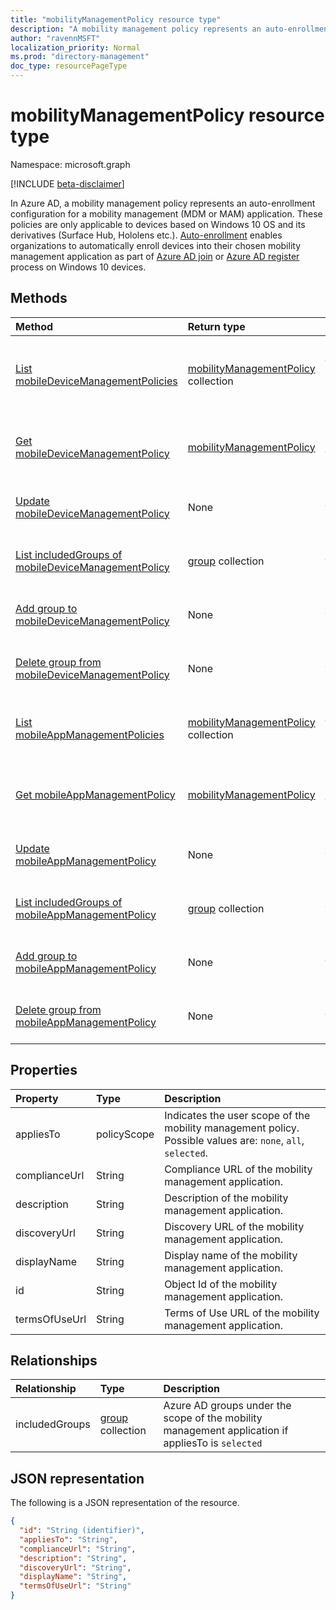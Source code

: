 ```yaml
---
title: "mobilityManagementPolicy resource type"
description: "A mobility management policy represents an auto-enrollment policy for a mobility management application configured in Azure AD. Mobile device management or Mobile app management) "
author: "ravennMSFT"
localization_priority: Normal
ms.prod: "directory-management"
doc_type: resourcePageType
---
```


# mobilityManagementPolicy resource type

Namespace: microsoft.graph

[!INCLUDE [beta-disclaimer](../../includes/beta-disclaimer.md)]

In Azure AD, a mobility management policy represents an auto-enrollment configuration for a mobility management (MDM or MAM) application. These policies are only applicable to devices based on Windows 10 OS and its derivatives (Surface Hub, Hololens etc.). [Auto-enrollment](https://docs.microsoft.com/windows/client-management/mdm/azure-ad-and-microsoft-intune-automatic-mdm-enrollment-in-the-new-portal) enables organizations to automatically enroll devices into their chosen mobility management application as part of [Azure AD join](https://docs.microsoft.com/azure/active-directory/devices/concept-azure-ad-join) or [Azure AD register](https://docs.microsoft.com/azure/active-directory/devices/concept-azure-ad-register) process on Windows 10 devices.

## Methods

|Method|Return type|Description|
|:---|:---|:---|
|[List mobileDeviceManagementPolicies](../api/mobiledevicemanagementpolicies-list.md)|[mobilityManagementPolicy](../resources/mobilitymanagementpolicy.md) collection|Get a list of the [mobilityManagementPolicy](../resources/mobilitymanagementpolicy.md) objects and their properties for mobile device management applications.|
|[Get mobileDeviceManagementPolicy](../api/mobiledevicemanagementpolicies-get.md)|[mobilityManagementPolicy](../resources/mobilitymanagementpolicy.md)|Read the properties and relationships of a [mobilityManagementPolicy](../resources/mobilitymanagementpolicy.md) object for a mobile device management application.|
|[Update mobileDeviceManagementPolicy](../api/mobiledevicemanagementpolicies-update.md)|None|Update the properties of a [mobilityManagementPolicy](../resources/mobilitymanagementpolicy.md) object for a mobile device management application.|
|[List includedGroups of mobileDeviceManagementPolicy](../api/mobiledevicemanagementpolicies-list-includedgroups.md)|[group](../resources/group.md) collection|List included groups for a [mobilityManagementPolicy](../resources/mobilitymanagementpolicy.md) object for a mobile device management application.|
|[Add group to mobileDeviceManagementPolicy](../api/mobiledevicemanagementpolicies-post-includedgroups.md)|None|Add a group to the [mobilityManagementPolicy](../resources/mobilitymanagementpolicy.md) object for a mobile device management application.|
|[Delete group from mobileDeviceManagementPolicy](../api/mobiledevicemanagementpolicies-delete-includedgroups.md)|None|Delete a group from the [mobilityManagementPolicy](../resources/mobilitymanagementpolicy.md) object for a mobile device management application.|
|[List mobileAppManagementPolicies](../api/mobileappmanagementpolicies-list.md)|[mobilityManagementPolicy](../resources/mobilitymanagementpolicy.md) collection|Get a list of the [mobilityManagementPolicy](../resources/mobilitymanagementpolicy.md) objects and their properties for mobile app management applications.|
|[Get mobileAppManagementPolicy](../api/mobileappmanagementpolicies-get.md)|[mobilityManagementPolicy](../resources/mobilitymanagementpolicy.md)|Read the properties and relationships of a [mobilityManagementPolicy](../resources/mobilitymanagementpolicy.md) object for a mobile app management application.|
|[Update mobileAppManagementPolicy](../api/mobileappmanagementpolicies-update.md)|None|Update the properties of a [mobilityManagementPolicy](../resources/mobilitymanagementpolicy.md) object for a mobile app management application.|
|[List includedGroups of mobileAppManagementPolicy](../api/mobileappmanagementpolicies-list-includedgroups.md)|[group](../resources/group.md) collection|List included groups for a [mobilityManagementPolicy](../resources/mobilitymanagementpolicy.md) object for a mobile app management application.|
|[Add group to mobileAppManagementPolicy](../api/mobileappmanagementpolicies-post-includedgroups.md)|None|Add a group to the [mobilityManagementPolicy](../resources/mobilitymanagementpolicy.md) object for a mobile app management application.
|[Delete group from mobileAppManagementPolicy](../api/mobileappmanagementpolicies-delete-includedgroups.md)|None|Delete a group from the [mobilityManagementPolicy](../resources/mobilitymanagementpolicy.md) object for a mobile app management application.|

## Properties

|Property|Type|Description|
|:---|:---|:---|
|appliesTo|policyScope|Indicates the user scope of the mobility management policy. Possible values are: `none`, `all`, `selected`.|
|complianceUrl|String|Compliance URL of the mobility management application.|
|description|String|Description of the mobility management application.|
|discoveryUrl|String|Discovery URL of the mobility management application.|
|displayName|String|Display name of the mobility management application.|
|id|String|Object Id of the mobility management application.|
|termsOfUseUrl|String|Terms of Use URL of the mobility management application.|

## Relationships

|Relationship|Type|Description|
|:---|:---|:---|
|includedGroups|[group](../resources/group.md) collection|Azure AD groups under the scope of the mobility management application if appliesTo is `selected`|

## JSON representation

The following is a JSON representation of the resource.
<!-- {
  "blockType": "resource",
  "keyProperty": "id",
  "@odata.type": "microsoft.graph.mobilityManagementPolicy",
  "openType": false
}
-->

``` json
{
  "id": "String (identifier)",
  "appliesTo": "String",
  "complianceUrl": "String",
  "description": "String",
  "discoveryUrl": "String",
  "displayName": "String",
  "termsOfUseUrl": "String"
}
```

<!-- uuid: 5c98f801-d1c4-44eb-ac11-f72b6754deda
2020-03-23T22:34:45.203Z -->
<!-- {
  "type": "#page.annotation",
  "description": "mobilityManagementPolicy resource",
  "keywords": "",
  "section": "documentation",
  "tocPath": ""
}
-->
